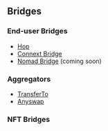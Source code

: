 ## Bridges

### End-user Bridges

- [Hop](https://app.hop.exchange/)
- [Connext Bridge](https://bridge.connext.network/)
- [Nomad Bridge](https://app.nomad.xyz/) (coming soon)

### Aggregators

- [TransferTo](https://transferto.xyz/swap)
- [Anyswap](https://anyswap.exchange/)

### NFT Bridges

